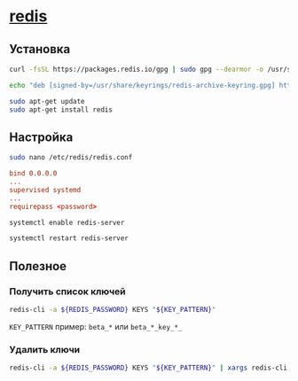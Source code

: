 # [redis](https://redis.io/)

## Установка

```bash
curl -fsSL https://packages.redis.io/gpg | sudo gpg --dearmor -o /usr/share/keyrings/redis-archive-keyring.gpg

echo "deb [signed-by=/usr/share/keyrings/redis-archive-keyring.gpg] https://packages.redis.io/deb $(lsb_release -cs) main" | sudo tee /etc/apt/sources.list.d/redis.list

sudo apt-get update
sudo apt-get install redis
```

## Настройка

```bash
sudo nano /etc/redis/redis.conf
```

```conf
bind 0.0.0.0
...
supervised systemd
...
requirepass <password>
```

```bash
systemctl enable redis-server

systemctl restart redis-server
```

## Полезное

### Получить список ключей

```bash
redis-cli -a ${REDIS_PASSWORD} KEYS "${KEY_PATTERN}"
```

`KEY_PATTERN` пример: `beta_*` или `beta_*_key_*_`

### Удалить ключи

```bash
redis-cli -a ${REDIS_PASSWORD} KEYS "${KEY_PATTERN}" | xargs redis-cli -a ${REDIS_PASSWORD} DEL
```
